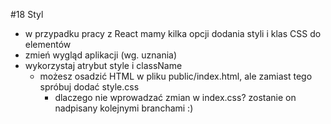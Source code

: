 #18 Styl

- w przypadku pracy z React mamy kilka opcji dodania styli i klas CSS do elementów
- zmień wygląd aplikacji (wg. uznania)
- wykorzystaj atrybut style i className
  - możesz osadzić HTML w pliku public/index.html, ale zamiast tego spróbuj dodać style.css
    - dlaczego nie wprowadzać zmian w index.css? zostanie on nadpisany kolejnymi branchami :)